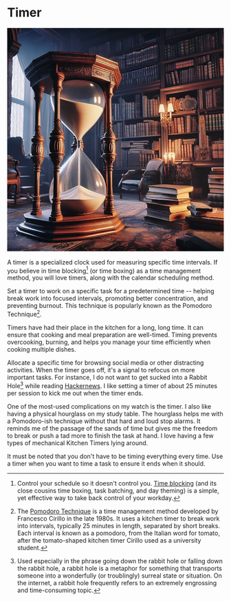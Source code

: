 # Timer

![Hourglass](/static/2023/hourglass-books-victorian.jpg "Hourglass")

A timer is a specialized clock used for measuring specific time intervals. If you believe in time blocking[^TimeBlocking] (or time boxing) as a time management method, you will love timers, along with the calendar scheduling method.

Set a timer to work on a specific task for a predetermined time -- helping break work into focused intervals, promoting better concentration, and preventing burnout. This technique is popularly known as the Pomodoro Technique[^Pomodoro].

Timers have had their place in the kitchen for a long, long time. It can ensure that cooking and meal preparation are well-timed. Timing prevents overcooking, burning, and helps you manage your time efficiently when cooking multiple dishes.

Allocate a specific time for browsing social media or other distracting activities. When the timer goes off, it's a signal to refocus on more important tasks. For instance, I do not want to get sucked into a Rabbit Hole[^RabbitHole] while reading [Hackernews](https://news.ycombinator.com). I like setting a timer of about 25 minutes per session to kick me out when the timer ends.

One of the most-used complications on my watch is the timer. I also like having a physical hourglass on my study table. The hourglass helps me with a Pomodoro-ish technique without that hard and loud stop alarms. It reminds me of the passage of the sands of time but gives me the freedom to break or push a tad more to finish the task at hand. I love having a few types of mechanical Kitchen Timers lying around.

It must be noted that you don't have to be timing everything every time. Use a timer when you want to time a task to ensure it ends when it should.

[^TimeBlocking]: Control your schedule so it doesn't control you. [Time blocking](https://todoist.com/productivity-methods/time-blocking) (and its close cousins time boxing, task batching, and day theming) is a simple, yet effective way to take back control of your workday.

[^Pomodoro]: The [Pomodoro Technique](https://en.wikipedia.org/wiki/Pomodoro_Technique) is a time management method developed by Francesco Cirillo in the late 1980s. It uses a kitchen timer to break work into intervals, typically 25 minutes in length, separated by short breaks. Each interval is known as a pomodoro, from the Italian word for tomato, after the tomato-shaped kitchen timer Cirillo used as a university student.

[^RabbitHole]: Used especially in the phrase going down the rabbit hole or falling down the rabbit hole, a rabbit hole is a metaphor for something that transports someone into a wonderfully (or troublingly) surreal state or situation. On the internet, a rabbit hole frequently refers to an extremely engrossing and time-consuming topic.